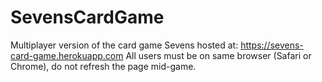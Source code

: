 # SevensCardGame
Multiplayer version of the card game Sevens
hosted at: https://sevens-card-game.herokuapp.com
All users must be on same browser (Safari or Chrome), do not refresh the page mid-game. 

